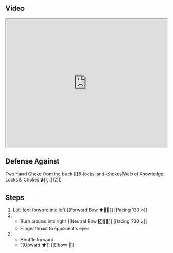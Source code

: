 ## Video

<iframe src="https://www.youtube.com/embed/mXVAGNrhliA" width="100%" height="400"></iframe>

## Defense Against

Two Hand Choke from the back ([[6-locks-and-chokes|Web of Knowledge: Locks & Chokes 🔒]], [[12]])

## Steps

1. Left foot forward into left [[Forward Bow ⬆️🧍‍♂️]] [[facing 130 ↗️]]
2. - Turn around into right [[Neutral Bow 0️⃣🧍‍♂️]] [[facing 730 ↙️]]
    - Finger thrust to opponent's eyes
3. - Shuffle forward
    - [[Upward ⬆️]] [[Elbow 💪]]